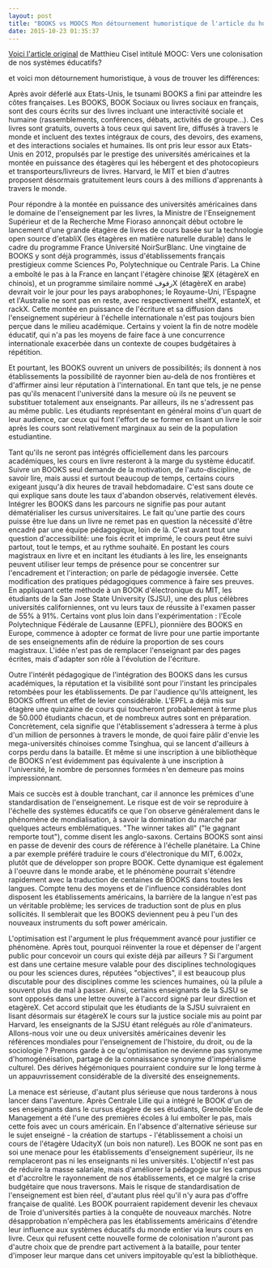 ```yaml
---
layout: post
title: "BOOKS vs MOOCS Mon détournement humoristique de l'article du huffington post MOOC: Vers une colonisation de nos systèmes éducatifs? : saurez-vous trouver les différences ?"
date: 2015-10-23 01:35:37
---
```

[Voici l'article original](http://www.huffingtonpost.fr/matthieu-cisel/mooc-vers-une-colonisation-systeme-education_b_4315060.html?utm_hp_ref=fr-techno) de Matthieu Cisel intitulé
MOOC: Vers une colonisation de nos systèmes éducatifs?

et voici mon détournement humoristique, à vous de trouver les différences:

Après avoir déferlé aux Etats-Unis, le tsunami BOOKS a fini par atteindre les côtes françaises. Les BOOKS, BOOK Sociaux ou livres sociaux en français, sont des cours écrits sur des livres incluant une interactivité sociale et humaine (rassemblements, conférences, débats, activités de groupe...). Ces livres sont gratuits, ouverts à tous ceux qui savent lire, diffusés à travers le monde et incluent des textes intégraux de cours, des devoirs, des examens, et des interactions sociales et humaines. Ils ont pris leur essor aux Etats-Unis en 2012, propulsés par le prestige des universités américaines et la montée en puissance des étagères qui les hébergent et des photocopieurs et transporteurs/livreurs de livres. Harvard, le MIT et bien d'autres proposent désormais gratuitement leurs cours à des millions d'apprenants à travers le monde.

Pour répondre à la montée en puissance des universités américaines dans le domaine de l'enseignement par les livres, la Ministre de l'Enseignement Supérieur et de la Recherche Mme Fioraso annonçait début octobre le lancement d'une grande étagère de livres de cours basée sur la technologie open source d'etabliX (les étagères en matière naturelle durable) dans le cadre du programme France Université NoirSurBlanc. Une vingtaine de BOOKS y sont déjà programmés, issus d'établissements français prestigieux comme Sciences Po, Polytechnique ou Centrale Paris. La Chine a emboîté le pas à la France en lançant l'étagère chinoise 架X (étagèreX en chinois), et un programme similaire nommé رفوفX (étagèreX en arabe) devrait voir le jour pour les pays arabophones; le Royaume-Uni, l'Espagne et l'Australie ne sont pas en reste, avec respectivement shelfX, estanteX, et rackX. Cette montée en puissance de l'écriture et sa diffusion dans l'enseignement supérieur à l'échelle internationale n'est pas toujours bien perçue dans le milieu académique. Certains y voient la fin de notre modèle éducatif, qui n'a pas les moyens de faire face à une concurrence internationale exacerbée dans un contexte de coupes budgétaires à répétition.

Et pourtant, les BOOKS ouvrent un univers de possibilités; ils donnent à nos établissements la possibilité de rayonner bien au-delà de nos frontières et d'affirmer ainsi leur réputation à l'international. En tant que tels, je ne pense pas qu'ils menacent l'université dans la mesure où ils ne peuvent se substituer totalement aux enseignants. Par ailleurs, ils ne s'adressent pas au même public. Les étudiants représentant en général moins d'un quart de leur audience, car ceux qui font l'effort de se former en lisant un livre le soir après les cours sont relativement marginaux au sein de la population estudiantine.

Tant qu'ils ne seront pas intégrés officiellement dans les parcours académiques, les cours en livre resteront à la marge du système éducatif. Suivre un BOOKS seul demande de la motivation, de l'auto-discipline, de savoir lire, mais aussi et surtout beaucoup de temps, certains cours exigeant jusqu'à dix heures de travail hebdomadaire. C'est sans doute ce qui explique sans doute les taux d'abandon observés, relativement élevés. Intégrer les BOOKS dans les parcours ne signifie pas pour autant dématérialiser les cursus universitaires. Le fait qu'une partie des cours puisse être lue dans un livre ne remet pas en question la nécessité d'être encadré par une équipe pédagogique, loin de là. C'est avant tout une question d'accessibilité: une fois écrit et imprimé, le cours peut être suivi partout, tout le temps, et au rythme souhaité. En postant les cours magistraux en livre et en incitant les étudiants à les lire, les enseignants peuvent utiliser leur temps de présence pour se concentrer sur l'encadrement et l'interaction; on parle de pédagogie inversée. Cette modification des pratiques pédagogiques commence à faire ses preuves. En appliquant cette méthode à un BOOK d'électronique du MIT, les étudiants de la San Jose State University (SJSU), une des plus célèbres universités californiennes, ont vu leurs taux de réussite à l'examen passer de 55% à 91%. Certains vont plus loin dans l'expérimentation : l'Ecole Polytechnique Fédérale de Lausanne (EPFL), pionnière des BOOKS en Europe, commence à adopter ce format de livre pour une partie importante de ses enseignements afin de réduire la proportion de ses cours magistraux. L'idée n'est pas de remplacer l'enseignant par des pages écrites, mais d'adapter son rôle à l'évolution de l'écriture.

Outre l'intérêt pédagogique de l'intégration des BOOKS dans les cursus académiques, la réputation et la visibilité sont pour l'instant les principales retombées pour les établissements. De par l'audience qu'ils atteignent, les BOOKS offrent un effet de levier considérable. L'EPFL a déjà mis sur étagère une quinzaine de cours qui toucheront probablement à terme plus de 50.000 étudiants chacun, et de nombreux autres sont en préparation. Concrètement, cela signifie que l'établissement s'adressera à terme à plus d'un million de personnes à travers le monde, de quoi faire pâlir d'envie les mega-universités chinoises comme Tsinghua, qui se lancent d'ailleurs à corps perdu dans la bataille. Et même si une inscription à une bibliothèque de BOOKS n'est évidemment pas équivalente à une inscription à l'université, le nombre de personnes formées n'en demeure pas moins impressionnant.

Mais ce succès est à double tranchant, car il annonce les prémices d'une standardisation de l'enseignement. Le risque est de voir se reproduire à l'échelle des systèmes éducatifs ce que l'on observe généralement dans le phénomène de mondialisation, à savoir la domination du marché par quelques acteurs emblématiques. "The winner takes all" ("le gagnant remporte tout"), comme disent les anglo-saxons. Certains BOOKS sont ainsi en passe de devenir des cours de référence à l'échelle planétaire. La Chine a par exemple préféré traduire le cours d'électronique du MIT, 6.002x, plutôt que de développer son propre BOOK. Cette dynamique est également à l'oeuvre dans le monde arabe, et le phénomène pourrait s'étendre rapidement avec la traduction de centaines de BOOKS dans toutes les langues. Compte tenu des moyens et de l'influence considérables dont disposent les établissements américains, la barrière de la langue n'est pas un véritable problème; les services de traduction sont de plus en plus sollicités. Il semblerait que les BOOKS deviennent peu à peu l'un des nouveaux instruments du soft power américain.

L'optimisation est l'argument le plus fréquemment avancé pour justifier ce phénomène. Après tout, pourquoi réinventer la roue et dépenser de l'argent public pour concevoir un cours qui existe déjà par ailleurs ? Si l'argument est dans une certaine mesure valable pour des disciplines technologiques ou pour les sciences dures, réputées "objectives", il est beaucoup plus discutable pour des disciplines comme les sciences humaines, où la pilule a souvent plus de mal à passer. Ainsi, certains enseignants de la SJSU se sont opposés dans une lettre ouverte à l'accord signé par leur direction et etagèreX. Cet accord stipulait que les étudiants de la SJSU suivraient en lisant désormais sur étagèreX le cours sur la justice sociale mis au point par Harvard, les enseignants de la SJSU étant relégués au rôle d'animateurs. Allons-nous voir une ou deux universités américaines devenir les références mondiales pour l'enseignement de l'histoire, du droit, ou de la sociologie ? Prenons garde à ce qu'optimisation ne devienne pas synonyme d'homogénéisation, partage de la connaissance synonyme d'impérialisme culturel. Des dérives hégémoniques pourraient conduire sur le long terme à un appauvrissement considérable de la diversité des enseignements.

La menace est sérieuse, d'autant plus sérieuse que nous tarderons à nous lancer dans l'aventure. Après Centrale Lille qui a intégré le BOOK d'un de ses enseignants dans le cursus étagère de ses étudiants, Grenoble Ecole de Management a été l'une des premières écoles à lui emboîter le pas, mais cette fois avec un cours américain. En l'absence d'alternative sérieuse sur le sujet enseigné - la création de startups - l'établissement a choisi un cours de l'étagère UdacityX (un bois non naturel). Les BOOK ne sont pas en soi une menace pour les établissements d'enseignement supérieur, ils ne remplaceront pas ni les enseignants ni les universités. L'objectif n'est pas de réduire la masse salariale, mais d'améliorer la pédagogie sur les campus et d'accroître le rayonnement de nos établissements, et ce malgré la crise budgétaire que nous traversons. Mais le risque de standardisation de l'enseignement est bien réel, d'autant plus réel qu'il n'y aura pas d'offre française de qualité. Les BOOK pourraient rapidement devenir les chevaux de Troie d'universités parties à la conquête de nouveaux marchés. Notre désapprobation n'empêchera pas les établissements américains d'étendre leur influence aux systèmes éducatifs du monde entier via leurs cours en livre. Ceux qui refusent cette nouvelle forme de colonisation n'auront pas d'autre choix que de prendre part activement à la bataille, pour tenter d'imposer leur marque dans cet univers impitoyable qu'est la bibliothèque.

